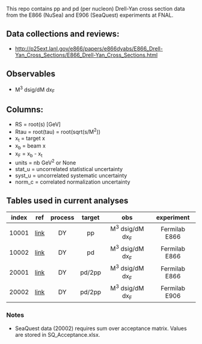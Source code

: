 This repo contains pp and pd (per nucleon) Drell-Yan cross section data from the E866 (NuSea) and E906 (SeaQuest) experiments at FNAL.

## Data collections and reviews:
* http://p25ext.lanl.gov/e866/papers/e866dyabs/E866_Drell-Yan_Cross_Sections/E866_Drell-Yan_Cross_Sections.html

## Observables

* M<sup>3</sup> dsig/dM dx<sub>F</sub>

## Columns:

- RS            = root(s) [GeV]
- Rtau          = root(tau) = root(sqrt(s/M<sup>2</sup>))
- x<sub>t</sub> = target x
- x<sub>b</sub> = beam x
- x<sub>F</sub> = x<sub>b</sub> - x<sub>t</sub>
- units         = nb GeV<sup>2</sup> or None 
- stat_u        = uncorrelated statistical uncertainty
- syst_u        = uncorrelated systematic uncertainty
- norm_c        = correlated normalization uncertainty

## Tables used in current analyses

| index | ref              | process | target | obs                                  | experiment    |
| :--:  | :--:             | :--:    | :--:   | :--:                                 | :--:          |
| 10001 | [link][ref10001] | DY      | pp     | M<sup>3</sup> dsig/dM dx<sub>F</sub> | Fermilab E866 |
| 10002 | [link][ref10001] | DY      | pd     | M<sup>3</sup> dsig/dM dx<sub>F</sub> | Fermilab E866 |
| 20001 | [link][ref20001] | DY      | pd/2pp | M<sup>3</sup> dsig/dM dx<sub>F</sub> | Fermilab E866 |
| 20002 | [link][ref20002] | DY      | pd/2pp | M<sup>3</sup> dsig/dM dx<sub>F</sub> | Fermilab E906 |

[ref10001]: https://inspirehep.net/record/554316
[ref20001]: https://inspirehep.net/literature/554316
[ref20002]: https://inspirehep.net/literature/1849683

### Notes
* SeaQuest data (20002) requires sum over acceptance matrix.  Values are stored in SQ_Acceptance.xlsx.





